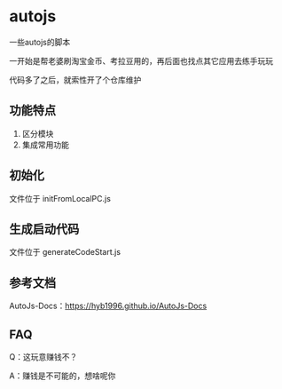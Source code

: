 # autojs

一些autojs的脚本

一开始是帮老婆刷淘宝金币、考拉豆用的，再后面也找点其它应用去练手玩玩

代码多了之后，就索性开了个仓库维护

## 功能特点

1. 区分模块
2. 集成常用功能

## 初始化

文件位于 initFromLocalPC.js

## 生成启动代码

文件位于 generateCodeStart.js

## 参考文档

AutoJs-Docs：https://hyb1996.github.io/AutoJs-Docs

## FAQ

Q：这玩意赚钱不？

A：赚钱是不可能的，想啥呢你
